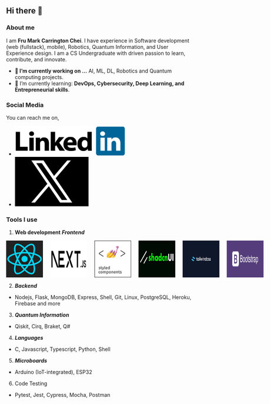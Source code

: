 ## Hi there 👋

### About me

I am **Fru Mark Carrington Chei**. I have experience in Software development (web (fullstack), mobile), Robotics, Quantum Information, and User Experience design. I am a CS Undergraduate with driven passion to learn, contribute, and innovate.

- **🔭 I’m currently working on ...** AI, ML, DL, Robotics and Quantum computing projects.
- 🌱 I’m currently learning: **DevOps, Cybersecurity, Deep Learning, and Entrepreneurial skills**.

### Social Media

You can reach me on,

- <a href="https://www.linkedin.com/in/markcarrington-mtc2022/"><img src="https://github.com/carrington-115/carrington-115/blob/main/images/linkedin.svg.png" width="300" height="auto" /></a>
- <a href="https://x.com/FruChei"><img src="https://github.com/carrington-115/carrington-115/blob/main/images/x.jpeg" width="200" height="auto" /></a>

### Tools I use

1. **Web development**
   **_Frontend_**

<div style="display: flex; gap: 20px">
<img src="https://github.com/carrington-115/carrington-115/blob/main/images/react.jpg" width="100" height="auto">
<img src="https://github.com/carrington-115/carrington-115/blob/main/images/nextjs.png" width="100" height="auto">
<img src="https://github.com/carrington-115/carrington-115/blob/main/images/styled-components.png" width="100" height="auto">
<img src="https://github.com/carrington-115/carrington-115/blob/main/images/shadcnui.jpg" width="100" height="auto">
<img src="https://github.com/carrington-115/carrington-115/blob/main/images/tailwindcss.png" width="100" height="auto">
<img src="https://github.com/carrington-115/carrington-115/blob/main/images/bootstrap.jpg" width="100" height="auto">
</div>

2. **_Backend_**

- Nodejs, Flask, MongoDB, Express, Shell, Git, Linux, PostgreSQL, Heroku, Firebase and more

3. **_Quantum Information_**

- Qiskit, Cirq, Braket, Q#

4. **_Languages_**

- C, Javascript, Typescript, Python, Shell

5. **_Microboards_**

- Arduino (IoT-integrated), ESP32

6. Code Testing

- Pytest, Jest, Cypress, Mocha, Postman
